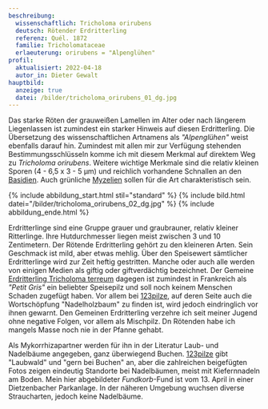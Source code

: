 ```yaml
---
beschreibung:
  wissenschaftlich: Tricholoma orirubens
  deutsch: Rötender Erdritterling
  referenz: Quél. 1872
  familie: Tricholomataceae
  erlaeuterung: orirubens = "Alpenglühen"
profil:
  aktualisiert: 2022-04-18
  autor_in: Dieter Gewalt
hauptbild:
  anzeige: true
  datei: /bilder/tricholoma_orirubens_01_dg.jpg
---
```

Das starke Röten der grauweißen Lamellen im Alter oder nach längerem Liegenlassen ist zumindest ein starker Hinweis auf diesen Erdritterling. Die Übersetzung des wissenschaftlichen Artnamens als *"Alpenglühen"* weist ebenfalls darauf hin. Zumindest mit allen mir zur Verfügung stehenden Bestimmungsschlüsseln komme ich mit diesem Merkmal auf direktem Weg zu *Tricholoma orirubens*. Weitere wichtige Merkmale sind die relativ kleinen Sporen (4 - 6,5 x 3 - 5 µm) und reichlich vorhandene Schnallen an den [Basidien](Basidien "Glossar"). Auch grünliche [Myzelien](Myzel "Glossar") sollen für die Art charakteristisch sein.

{% include abbildung_start.html stil="standard" %}
{% include bild.html datei="/bilder/tricholoma_orirubens_02_dg.jpg" %}
{% include abbildung_ende.html %}



Erdritterlinge sind eine Gruppe grauer und graubrauner, relativ kleiner Ritterlinge. Ihre Hutdurchmesser liegen meist zwischen 3 und 10 Zentimetern. Der Rötende Erdritterling gehört zu den kleineren Arten. Sein Geschmack ist mild, aber etwas mehlig. Über den Speisewert sämtlicher Erdritterlinge wird zur Zeit heftig gestritten. Manche oder auch alle werden von einigen Medien als giftig oder giftverdächtig bezeichnet. Der Gemeine [Erdritterling Tricholoma terreum](/pilze/tricholoma-terreum-gemeiner-erdritterling) dagegen ist zumindest in Frankreich als *"Petit Gris"* ein beliebter Speisepilz und soll noch keinem Menschen Schaden zugefügt haben. Vor allem bei [123pilze](https://www.123pilzsuche.de/daten/details/GemeinerErdritterling.htm), auf deren Seite auch die Wortschöpfung "Nadelholzbaum" zu finden ist, wird jedoch eindringlich vor ihnen gewarnt. Den Gemeinen Erdritterling verzehre ich seit meiner Jugend ohne negative Folgen, vor allem als Mischpilz. Dn Rötenden habe ich mangels Masse noch nie in der Pfanne gehabt. 

Als Mykorrhizapartner werden für ihn in der Literatur Laub- und Nadelbäume angegeben, ganz überwiegend Buchen. [123pilze](https://www.123pilzsuche.de/daten/details/RoetenderErd-Ritterling.htm) gibt "Laubwald" und "gern bei Buchen" an, aber die zahlreichen beigefügten Fotos zeigen eindeutig Standorte bei Nadelbäumen, meist mit Kiefernnadeln am Boden. Mein hier abgebildeter *Fundkorb*-Fund ist vom 13. April in einer Dietzenbacher Parkanlage. In der näheren Umgebung wuchsen diverse Straucharten, jedoch keine Nadelbäume.
